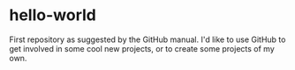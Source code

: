 # hello-world
First repository as suggested by the GitHub manual.
I'd like to use GitHub to get involved in some cool new projects, or to create some projects of my own.
